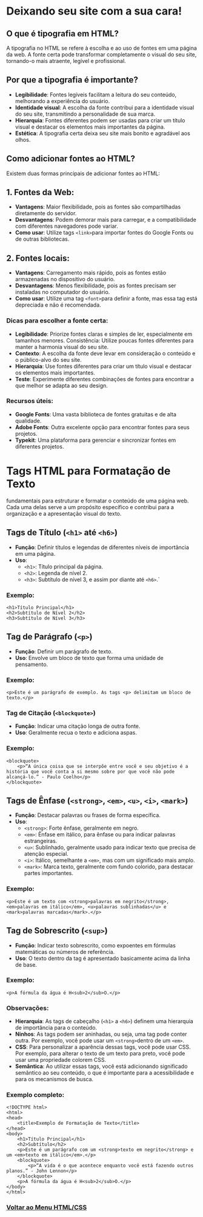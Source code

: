 # Deixando seu site com a sua cara!

## O que é tipografia em HTML?

A tipografia no HTML se refere à escolha e ao uso de fontes em uma página da web. A fonte certa pode transformar completamente o visual do seu site, tornando-o mais atraente, legível e profissional.

## Por que a tipografia é importante?

- **Legibilidade**: Fontes legíveis facilitam a leitura do seu conteúdo, melhorando a experiência do usuário.
- **Identidade visual**: A escolha da fonte contribui para a identidade visual do seu site, transmitindo a personalidade de sua marca.
- **Hierarquia**: Fontes diferentes podem ser usadas para criar um título visual e destacar os elementos mais importantes da página.
- **Estética**: A tipografia certa deixa seu site mais bonito e agradável aos olhos.

## Como adicionar fontes ao HTML?

Existem duas formas principais de adicionar fontes ao HTML:

## 1. Fontes da Web:

- **Vantagens**: Maior flexibilidade, pois as fontes são compartilhadas diretamente do servidor.
- **Desvantagens**: Podem demorar mais para carregar, e a compatibilidade com diferentes navegadores pode variar.
- **Como usar**: Utilize tags `<link>`para importar fontes do Google Fonts ou de outras bibliotecas.

## 2. Fontes locais:

- **Vantagens**: Carregamento mais rápido, pois as fontes estão armazenadas no dispositivo do usuário.
- **Desvantagens**: Menos flexibilidade, pois as fontes precisam ser instaladas no computador do usuário.
- **Como usar**: Utilize uma tag `<font>`para definir a fonte, mas essa tag está depreciada e não é recomendada.

### Dicas para escolher a fonte certa:

- **Legibilidade**: Priorize fontes claras e simples de ler, especialmente em tamanhos menores.
Consistência: Utilize poucas fontes diferentes para manter a harmonia visual do seu site.
- **Contexto**: A escolha da fonte deve levar em consideração o conteúdo e o público-alvo do seu site.
- **Hierarquia**: Use fontes diferentes para criar um título visual e destacar os elementos mais importantes.
- **Teste**: Experimente diferentes combinações de fontes para encontrar a que melhor se adapta ao seu design.

### Recursos úteis:

- **Google Fonts**: Uma vasta biblioteca de fontes gratuitas e de alta qualidade.
- **Adobe Fonts**: Outra excelente opção para encontrar fontes para seus projetos.
- **Typekit**: Uma plataforma para gerenciar e sincronizar fontes em diferentes projetos.

# Tags HTML para Formatação de Texto

fundamentais para estruturar e formatar o conteúdo de uma página web. Cada uma delas serve a um propósito específico e contribui para a organização e a apresentação visual do texto.

## Tags de Título (`<h1>` até `<h6>`)

- **Função**: Definir títulos e legendas de diferentes níveis de importância em uma página.
- **Uso**:
    - `<h1>`: Título principal da página.
    - `<h2>`: Legenda de nível 2.
    - `<h3>`: Subtítulo de nível 3, e assim por diante até `<h6>`.`

### Exemplo:

```
<h1>Título Principal</h1>
<h2>Subtítulo de Nível 2</h2>
<h3>Subtítulo de Nível 3</h3>
```

## Tag de Parágrafo (`<p>`)

- **Função**: Definir um parágrafo de texto.
- **Uso**: Envolve um bloco de texto que forma uma unidade de pensamento.

### Exemplo:

```
<p>Este é um parágrafo de exemplo. As tags <p> delimitam um bloco de texto.</p>
```

### Tag de Citação (`<blockquote>`)

- **Função**: Indicar uma citação longa de outra fonte.
- **Uso**: Geralmente recua o texto e adiciona aspas.

### Exemplo:

```
<blockquote>
    <p>“A única coisa que se interpõe entre você e seu objetivo é a história que você conta a si mesmo sobre por que você não pode alcançá-lo.” - Paulo Coelho</p>
</blockquote>
```

## Tags de Ênfase (`<strong>`, `<em>`, `<u>`, `<i>`, `<mark>`)

- **Função**: Destacar palavras ou frases de forma específica.
- **Uso**:
    - `<strong>`: Forte ênfase, geralmente em negro.
    - `<em>`: Ênfase em itálico, para ênfase ou para indicar palavras estrangeiras.
    - `<u>`: Sublinhado, geralmente usado para indicar texto que precisa de atenção especial.
    - `<i>`: Itálico, semelhante a `<em>`, mas com um significado mais amplo.
    - `<mark>`: Marca texto, geralmente com fundo colorido, para destacar partes importantes.

### Exemplo:

```
<p>Este é um texto com <strong>palavras em negrito</strong>, <em>palavras em itálico</em>, <u>palavras sublinhadas</u> e <mark>palavras marcadas</mark>.</p>
```

## Tag de Sobrescrito (`<sup>`)

- **Função**: Indicar texto sobrescrito, como expoentes em fórmulas matemáticas ou números de referência.
- **Uso**: O texto dentro da tag é apresentado basicamente acima da linha de base.

### Exemplo:

```
<p>A fórmula da água é H<sub>2</sub>O.</p>
```

### Observações:

- **Hierarquia**: As tags de cabeçalho (`<h1>` a `<h6>`) definem uma hierarquia de importância para o conteúdo.
- **Ninhos**: As tags podem ser aninhadas, ou seja, uma tag pode conter outra. Por exemplo, você pode usar um `<strong>`dentro de um `<em>`.
- **CSS**: Para personalizar a aparência dessas tags, você pode usar CSS. Por exemplo, para alterar o texto de um texto para preto, você pode usar uma propriedade colorem CSS.
- **Semântica**: Ao utilizar essas tags, você está adicionando significado semântico ao seu conteúdo, o que é importante para a acessibilidade e para os mecanismos de busca.

### Exemplo completo:

```
<!DOCTYPE html>
<html>
<head>
    <title>Exemplo de Formatação de Texto</title>
</head>
<body>
    <h1>Título Principal</h1>
    <h2>Subtítulo</h2>
    <p>Este é um parágrafo com um <strong>texto em negrito</strong> e um <em>texto em itálico</em>.</p>
    <blockquote>
        <p>“A vida é o que acontece enquanto você está fazendo outros planos.” - John Lennon</p>
    </blockquote>
    <p>A fórmula da água é H<sub>2</sub>O.</p>
</body>
</html>
```

### [Voltar ao Menu HTML/CSS](/HTML-CSS/menu_html-css.md)